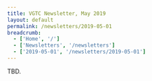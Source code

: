 ```yaml
---
title: VGTC Newsletter, May 2019
layout: default
permalink: /newsletters/2019-05-01
breadcrumb:
  - ['Home', '/']
  - ['Newsletters', '/newsletters']
  - ['2019-05-01', '/newsletters/2019-05-01']
---
```


TBD.
